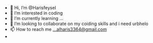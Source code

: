 - 👋 Hi, I’m @Harisfeysel
- 👀 I’m interested in coding
- 🌱 I’m currently learning ...
- 💞️ I’m looking to collaborate on my coiding skills and i need urbhelo
- 📫 How to reach me ...alharis3364@gmail.com
- 

<!---
Harisfeysel/Harisfeysel is a ✨ special ✨ repository because its `README.md` (this file) appears on your GitHub profile.
You can click the Preview link to take a look at your changes.
--->
